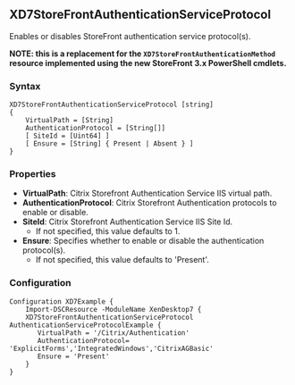 ## XD7StoreFrontAuthenticationServiceProtocol

Enables or disables StoreFront authentication service protocol(s).

**NOTE: this is a replacement for the `XD7StoreFrontAuthenticationMethod` resource implemented using the new StoreFront 3.x PowerShell cmdlets.**

### Syntax

```
XD7StoreFrontAuthenticationServiceProtocol [string]
{
    VirtualPath = [String]
    AuthenticationProtocol = [String[]]
    [ SiteId = [Uint64] ]
    [ Ensure = [String] { Present | Absent } ]
}
```

### Properties

* **VirtualPath**: Citrix Storefront Authentication Service IIS virtual path.
* **AuthenticationProtocol**: Citrix Storefront Authentication protocols to enable or disable.
* **SiteId**: Citrix Storefront Authentication Service IIS Site Id.
  * If not specified, this value defaults to 1.
* **Ensure**: Specifies whether to enable or disable the authentication protocol(s).
  * If not specified, this value defaults to 'Present'.

### Configuration

```
Configuration XD7Example {
    Import-DSCResource -ModuleName XenDesktop7 {
    XD7StoreFrontAuthenticationServiceProtocol AuthenticationServiceProtocolExample {
       VirtualPath = '/Citrix/Authentication'
       AuthenticationProtocol= 'ExplicitForms','IntegratedWindows','CitrixAGBasic'
       Ensure = 'Present'
    }
}
```
